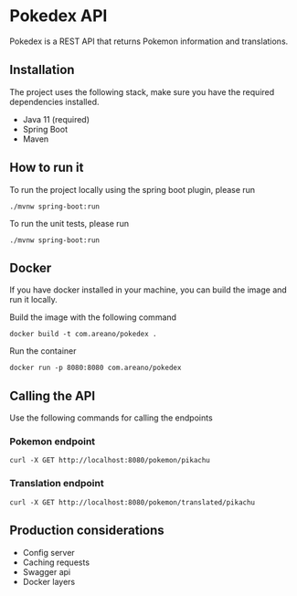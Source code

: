 # Pokedex API

Pokedex is a REST API that returns Pokemon information and translations.

## Installation

The project uses the following stack, make sure you have the required dependencies installed.

* Java 11 (required)
* Spring Boot
* Maven

## How to run it

To run the project locally using the spring boot plugin, please run

```shell
./mvnw spring-boot:run
```

To run the unit tests, please run

```shell
./mvnw spring-boot:run
```

## Docker

If you have docker installed in your machine, you can build the image and run it locally.

Build the image with the following command

```shell
docker build -t com.areano/pokedex .
```

Run the container

```shell
docker run -p 8080:8080 com.areano/pokedex
```

## Calling the API

Use the following commands for calling the endpoints

### Pokemon endpoint

```shell
curl -X GET http://localhost:8080/pokemon/pikachu
```

### Translation endpoint

```shell
curl -X GET http://localhost:8080/pokemon/translated/pikachu

```

## Production considerations

* Config server
* Caching requests
* Swagger api
* Docker layers
